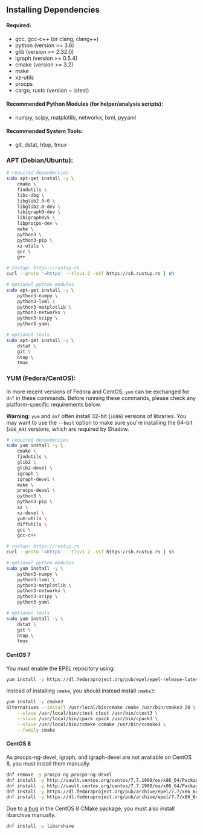 ## Installing Dependencies

#### Required:
  + gcc, gcc-c++ (or clang, clang++)
  + python (version >= 3.6)
  + glib (version >= 2.32.0)
  + igraph (version >= 0.5.4)
  + cmake (version >= 3.2)
  + make
  + xz-utils
  + procps
  + cargo, rustc (version \~ latest)

#### Recommended Python Modules (for helper/analysis scripts):
  + numpy, scipy, matplotlib, networkx, lxml, pyyaml

#### Recommended System Tools:
  + git, dstat, htop, tmux

### APT (Debian/Ubuntu):

```bash
# required dependencies
sudo apt-get install -y \
    cmake \
    findutils \
    libc-dbg \
    libglib2.0-0 \
    libglib2.0-dev \
    libigraph0-dev \
    libigraph0v5 \
    libprocps-dev \
    make \
    python3 \
    python3-pip \
    xz-utils \
    gcc \
    g++

# rustup: https://rustup.rs
curl --proto '=https' --tlsv1.2 -sSf https://sh.rustup.rs | sh

# optional python modules
sudo apt-get install -y \
    python3-numpy \
    python3-lxml \
    python3-matplotlib \
    python3-networkx \
    python3-scipy \
    python3-yaml

# optional tools
sudo apt-get install -y \
    dstat \
    git \
    htop \
    tmux
```

### YUM (Fedora/CentOS):

In more recent versions of Fedora and CentOS, `yum` can be exchanged for `dnf` in these commands.
Before running these commands, please check any platform-specific requirements below.

**Warning:** `yum` and `dnf` often install 32-bit (`i686`) versions of libraries. You may want to use the `--best` option to make sure you're installing the 64-bit (`x86_64`) versions, which are required by Shadow.

```bash
# required dependencies
sudo yum install -y \
    cmake \
    findutils \
    glib2 \
    glib2-devel \
    igraph \
    igraph-devel \
    make \
    procps-devel \
    python3 \
    python3-pip \
    xz \
    xz-devel \
    yum-utils \
    diffutils \
    gcc \
    gcc-c++

# rustup: https://rustup.rs
curl --proto '=https' --tlsv1.2 -sSf https://sh.rustup.rs | sh

# optional python modules
sudo yum install -y \
    python3-numpy \
    python3-lxml \
    python3-matplotlib \
    python3-networkx \
    python3-scipy \
    python3-yaml

# optional tools
sudo yum install -y \
    dstat \
    git \
    htop \
    tmux
```

#### CentOS 7

You must enable the EPEL repository using:

```bash
yum install -y https://dl.fedoraproject.org/pub/epel/epel-release-latest-7.noarch.rpm
```

Instead of installing `cmake`, you should instead install `cmake3`:

```bash
yum install -y cmake3
alternatives --install /usr/local/bin/cmake cmake /usr/bin/cmake3 20 \
    --slave /usr/local/bin/ctest ctest /usr/bin/ctest3 \
    --slave /usr/local/bin/cpack cpack /usr/bin/cpack3 \
    --slave /usr/local/bin/ccmake ccmake /usr/bin/ccmake3 \
    --family cmake
```

#### CentOS 8

As procps-ng-devel, igraph, and igraph-devel are not available on CentOS 8, you must install them manually.

```bash
dnf remove -y procps-ng procps-ng-devel
dnf install -y http://vault.centos.org/centos/7.7.1908/os/x86_64/Packages/procps-ng-3.3.10-26.el7.x86_64.rpm
dnf install -y http://vault.centos.org/centos/7.7.1908/os/x86_64/Packages/procps-ng-devel-3.3.10-26.el7.x86_64.rpm
dnf install -y https://dl.fedoraproject.org/pub/archive/epel/7.7/x86_64/Packages/i/igraph-0.7.1-12.el7.x86_64.rpm
dnf install -y https://dl.fedoraproject.org/pub/archive/epel/7.7/x86_64/Packages/i/igraph-devel-0.7.1-12.el7.x86_64.rpm
```

Due to [a bug](https://bugs.centos.org/view.php?id=18212) in the CentOS 8 CMake package, you must also install libarchive manually.

```bash
dnf install -y libarchive
```
